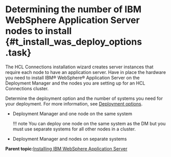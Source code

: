 # Determining the number of IBM WebSphere Application Server nodes to install {#t_install_was_deploy_options .task}

The HCL Connections installation wizard creates server instances that require each node to have an application server. Have in place the hardware you need to install IBM® WebSphere® Application Server on the Deployment Manager and the nodes you are setting up for an HCL Connections cluster.

Determine the deployment option and the number of systems you need for your deployment. For more information, see [Deployment options](../plan/c_planning_the_installation.md).

-   Deployment Manager and one node on the same system

    !!! note
    You can deploy one node on the same system as the DM but you must use separate systems for all other nodes in a cluster.

-   Deployment Manager and nodes on separate systems

**Parent topic:**[Installing IBM WebSphere Application Server](../install/t_install_was.md)

